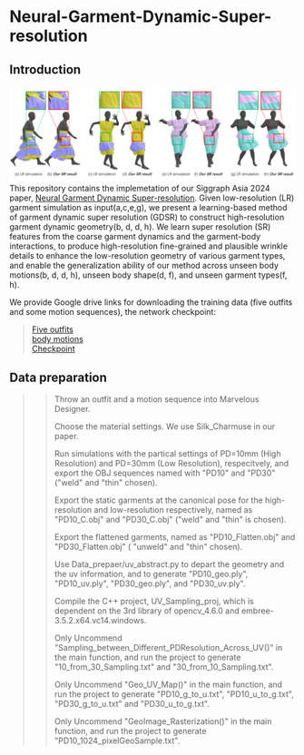 # Neural-Garment-Dynamic-Super-resolution

## Introduction
![](teaser.png) <br />
This repository contains the implemetation of our Siggraph Asia 2024 paper, [Neural Garment Dynamic Super-resolution](https://github.com/MengZephyr/Neural-Garment-Dynamic-Super-resolution/blob/main/papers/GDSR_SIGA_2024.pdf). Given low-resolution (LR) garment simulation as input(a,c,e,g), we present a learning-based method of garment dynamic super resolution (GDSR) to construct high-resolution garment dynamic geometry(b, d, d, h). We learn super resolution (SR) features from the coarse garment dynamics and the garment-body interactions, to produce high-resolution fine-grained and plausible wrinkle details to enhance the low-resolution geometry of various garment types, and enable the generalization ability of our method across unseen body motions(b, d, d, h), unseen body shape(d, f), and unseen garment types(f, h).

We provide Google drive links for downloading the training data (five outfits and some motion sequences), the network checkpoint:
>[Five outfits](https://drive.google.com/drive/folders/1vNkcLLMDHyUzN40RE6x8LbNXIjQ3LspF?usp=sharing) <br />
>[body motions](https://drive.google.com/drive/folders/1tXZCJiVOuLLa2fuOlwrCKhA5_v3vY0eP?usp=sharing) <br />
>[Checkpoint](https://drive.google.com/file/d/1lrYa4SK0uH1IdjrvzjBHyD-a-tc60BCe/view?usp=sharing) <br />

## Data preparation
>> Throw an outfit and a motion sequence into Marvelous Designer.
>> 
>> Choose the material settings. We use Silk_Charmuse in our paper.
>> 
>> Run simulations with the partical settings of PD=10mm (High Resolution) and PD=30mm (Low Resolution), respecitvely, and export the OBJ sequences named with "PD10" and "PD30" ("weld" and "thin" chosen). 
>> 
>> Export the static garments at the canonical pose for the high-resolution and low-resolution respectively, named as "PD10_C.obj" and "PD30_C.obj" ("weld" and "thin" is chosen).
>> 
>> Export the flattened garments, named as "PD10_Flatten.obj" and "PD30_Flatten.obj" ( "unweld" and "thin" chosen).
>> 
>> Use Data_prepaer/uv_abstract.py to depart the geometry and the uv information, and to generate "PD10_geo.ply", "PD10_uv.ply", "PD30_geo.ply", and "PD30_uv.ply".
>> 
>> Compile the C++ project, UV_Sampling_proj, which is dependent on the 3rd library of opencv_4.6.0 and embree-3.5.2.x64.vc14.windows.
>> 
>> Only Uncommend "Sampling_between_Different_PDResolution_Across_UV()" in the main function, and run the project to generate "10_from_30_Sampling.txt" and "30_from_10_Sampling.txt".
>>
>> Only Uncommend "Geo_UV_Map()" in the main function, and run the project to generate "PD10_g_to_u.txt", "PD10_u_to_g.txt", "PD30_g_to_u.txt" and "PD30_u_to_g.txt".
>>
>> Only Uncommend "GeoImage_Rasterization()" in the main function, and run the project to generate "PD10_1024_pixelGeoSample.txt".
>>
>> 
 
